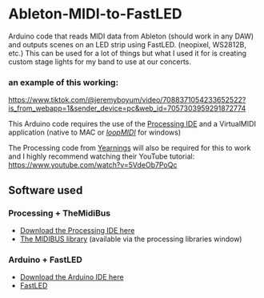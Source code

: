 # Ableton-MIDI-to-FastLED
Arduino code that reads MIDI data from Ableton (should work in any DAW) and outputs scenes on an LED strip using FastLED. (neopixel, WS2812B, etc.) This can be used for a lot of things but what I used it for is creating custom stage lights for my band to use at our concerts.

### an example of this working:
https://www.tiktok.com/@jeremyboyum/video/7088371054233652522?is_from_webapp=1&sender_device=pc&web_id=7057303959291872774

This Arduino code requires the use of the [Processing IDE](https://processing.org/download) and a VirtualMIDI application (native to MAC or *[loopMIDI](https://www.tobias-erichsen.de/software/loopmidi.html)* for windows)

The Processing code from [Yearnings](https://github.com/yearnings/MidiToNeopixel/tree/main/Processing/MidiToSerial) will also be required for this to work and I highly recommend watching their YouTube tutorial: https://www.youtube.com/watch?v=5VdeOb7PoQc

## Software used
### Processing + TheMidiBus
* [Download the Processing IDE here](https://processing.org/download)
* [The MIDIBUS library](http://www.smallbutdigital.com/projects/themidibus/) (available via the processing libraries window)

### Arduino + FastLED
* [Download the Arduino IDE here](https://www.arduino.cc/en/software)
* [FastLED](https://fastled.io/)
